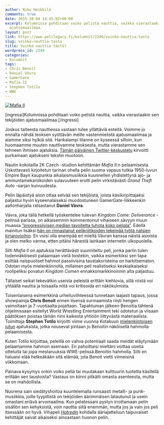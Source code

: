 ```yaml
---
author: Niko Heikkilä
comments: true
date: 2015-10-04 14:45:02+00:00
excerpt: Kolumnissa pohditaan voiko pelistä nauttia, vaikka vierastaakin sen tekijöiden
  ajatusmaailmaa.
layout: post
link: https://www.pelilegacy.fi/kolumnit/2249/voinko-nauttia-tasta
slug: voinko-nauttia-tasta
title: Voinko nauttia tästä?
wordpress_id: 2249
categories:
- Kolumnit
tags:
- Chris Benoit
- Daniel Vávra
- GamerGate
- Mafia II
- Stephen Totilo
- WWE
---
```


[![Mafia II](http://www.pelilegacy.fi/wp-content/uploads/2015/10/mafia2.jpg)](http://www.pelilegacy.fi/wp-content/uploads/2015/10/mafia2.jpg)

[ingressi]Kolumnissa pohditaan voiko pelistä nauttia, vaikka vierastaakin sen tekijöiden ajatusmaailmaa.[/ingressi]

Joskus taiteesta nauttiessa vastaan tulee yllättäviä esteitä. Voimme jo ennalta nähdä teoksen syöttävän meille vastenmielistä ajatusmaailmaa ja alamme siksi hylkiä sitä. Hankalampi tilanne on kyseessä silloin, kun huomaamme muuten nauttivamme teoksesta, mutta vierastamme sen tehneen ihmisen ajatuksia. [Tämän päiväinen Twitter-keskustelu](https://twitter.com/MVMerilainen/status/650611984698765312) kirvoitti purkamaan ajatukseni tekstin muotoon.

Nautin kokolailla 2K Czech -studion kehittämän _Mafia II:n_ pelaamisesta. Uskottavasti kirjoitetun tarinan ohella pelin suoma vapaus tutkia 1950-luvun Empire Bayn kaupunkia aikalaismusiikkia kuunnellen yhdistettynä ajo- ja ammuntamekaniikoiden sulavuuteen erotti pelin virkistävästi _Grand Theft Auto_ -sarjan kuivuudesta.

Pelin läpäistyä aloin ottaa selvää sen tekijöistä, joista käsikirjoittajaksi paljastui hyvin kyseenalaiseksi muodostuneen GamerGate-liikkeenkin aallonharjalla ratsastanut **Daniel Vávra**.

Vávra, joka tällä hetkellä työskentelee tulevan _Kingdom Come: Deliverance_ -pelinsä parissa, on aikaisemmin kommentoinut vihaiseen sävyyn muun muassa [”progressiivisen median tavoitetta tuhota koko peliala”](https://twitter.com/DanielVavra/status/525933062597931008). Edellä mainitun lisäksi [hän on rinnastanut pelikriitikoiden tekemää työtä natsien kirjarovioihin](https://twitter.com/DanielVavra/status/534856168238501888). En voisi olla enempää eri mieltä Vávran kanssa näistä asioista ja olen melko varma, etten pitäisi hänestä lainkaan internetin ulkopuolella.

Silti _Mafia II_ on ajatuksia herättävästi suunniteltu peli, jonka pariin tulen todennäköisesti palaamaan vielä toistekin, vaikka esimerkiksi sen tapa esittää naispuoliset hahmot passiivisina taustakoristeina on harkitsematon. Odotan myös mielenkiinnolla, millainen peli realistiseksi keskiaikaiseksi roolipeliksi povatun _Kingdom Comen_ ennakkomarkkinoinnin alta paljastuu.

Tällaiset seikat tekevätkin useista peleistä erittäin kiehtovia, sillä niistä voi yhtäällä nauttia ja toisaalla niitä voi kritisoida eri näkökulmista.

Toisenlaisena esimerkkinä urheiluviihteessä tunnetaan laajasti tapaus, jossa showpainija **Chris Benoit** ennen itsensä surmaamista riisti hengen vaimoltaan ja 7-vuotiaalta pojaltaan. Tapahtuman jälkeen Benoitia tähtenä ohjelmissaan esitellyt World Wrestling Entertainment teki odotetun ja viisaan päätöksen poistaa tämän nimi kaikesta yhtiöön liittyvästä materiaalista. Toimittaja **Stephen Totilo** kirjoitti viime vuonna Kotakuun [mielenkiintoisen jutun](http://kotaku.com/i-was-chris-benoit-playing-a-video-game-as-a-real-life-1669955314) ajatuksista, jotka nousevat pintaan jo Benoitin näköisellä hahmolla pelaamisesta.

Kuten Totilo kirjoittaa, peleillä on vahva potentiaali saada meidät eläytymään pelaamamme hahmon asemaan. En pahoittaisi mieltäni voittaa useita otteluita tai jopa mestaruuksia WWE-pelissä Benoitin hahmolla. Silti en haluaisi elää hetkeäkään sitä elämää, jota Benoit vietti viimeisinä viikkoinaan.

Painava kysymys onkin voiko peliä tai muutakaan kulttuurin tuotetta käsitellä erillään sen taustoista? Vastaus on kiinni pitkälti omasta asenteesta, mutta se on mahdollista.

Nuorena sain siedätyshoitoa kuuntelemalla runsaasti metalli- ja punk-musiikkia, joille tyypillistä on tekijöiden äärimmäisen latautunut ja usein omastani eriävä arvomaailma. Kun pelatessani pystyn irrottamaan pelin sisällön sen kehyksistä, voin nauttia siitä enemmän, mutta jos ja vain jos peli itsessään on hyvä. Vihapeli _[Hatredin](http://www.pelilegacy.fi/arvostelut/1918/hatred)_ kohdalla ääriajatteluun taipuvaiset kehittäjät saivat aikaiseksi ainoastaan huonon pelin.
